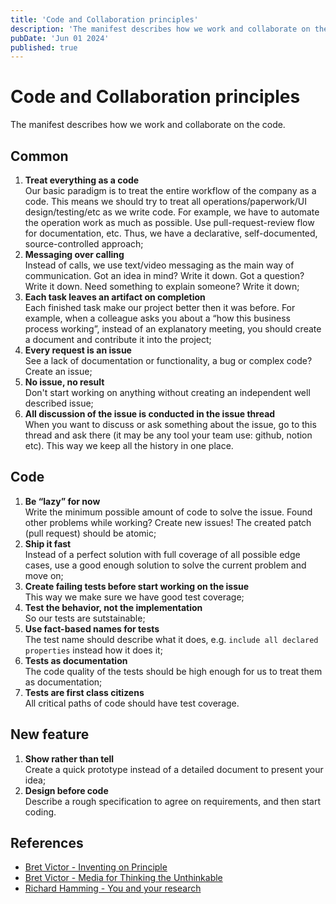 ```yaml
---
title: 'Code and Collaboration principles'
description: 'The manifest describes how we work and collaborate on the code'
pubDate: 'Jun 01 2024'
published: true
---
```


# Code and Collaboration principles

The manifest describes how we work and collaborate on the code.

## Common

1. **Treat everything as a code**
   <br />
   Our basic paradigm is to treat the entire workflow of the company as a code. This means we should try to treat all operations/paperwork/UI design/testing/etc as we write code. For example, we have to automate the operation work as much as possible. Use pull-request-review flow for documentation, etc. Thus, we have a declarative, self-documented, source-controlled approach;
2. **Messaging over calling**
   <br />
   Instead of calls, we use text/video messaging as the main way of communication. Got an idea in mind? Write it down. Got a question? Write it down. Need something to explain someone? Write it down;
3. **Each task leaves an artifact on completion**
   <br />
   Each finished task make our project better then it was before. For example, when a colleague asks you about a “how this business process working”, instead of an explanatory meeting, you should create a document and contribute it into the project;
4. **Every request is an issue**
   <br />
   See a lack of documentation or functionality, a bug or complex code? Create an issue;
5. **No issue, no result**
   <br/>
   Don't start working on anything without creating an independent well described issue;
6. **All discussion of the issue is conducted in the issue thread**
   <br />
   When you want to discuss or ask something about the issue, go to this thread and ask there (it may be any tool your team use: github, notion etc). This way we keep all the history in one place.

## Code

1. **Be “lazy” for now**
   <br />
   Write the minimum possible amount of code to solve the issue. Found other problems while working? Create new issues! The created patch (pull request) should be atomic;
2. **Ship it fast**
   <br />
   Instead of a perfect solution with full coverage of all possible edge cases, use a good enough solution to solve the current problem and move on;
3. **Create failing tests before start working on the issue**
   <br />
   This way we make sure we have good test coverage;
4. **Test the behavior, not the implementation**
   <br/>
   So our tests are sutstainable;
5. **Use fact-based names for tests**
   <br />
   The test name should describe what it does, e.g. `include all declared properties` instead how it does it;
6. **Tests as documentation**
   <br />
   The code quality of the tests should be high enough for us to treat them as documentation;
7. **Tests are first class citizens**
   <br />
   All critical paths of code should have test coverage.

## New feature

1. **Show rather than tell**
   <br />
   Create a quick prototype instead of a detailed document to present your idea;
2. **Design before code**
   <br />
   Describe a rough specification to agree on requirements, and then start coding.

## References

- [Bret Victor - Inventing on Principle](https://youtu.be/PUv66718DII?si=xHTk_Tzp5AoSa9Ig)
- [Bret Victor - Media for Thinking the Unthinkable](https://youtu.be/oUaOucZRlmE?si=7jlf2m3PnDHSsrS7)
- [Richard Hamming - You and your research](https://www.cs.virginia.edu/~robins/YouAndYourResearch.html)
